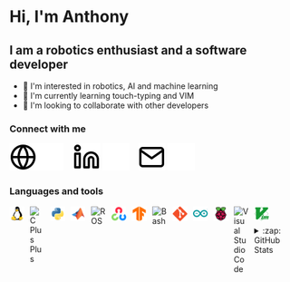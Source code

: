 # Hi, I'm Anthony

## I am a robotics enthusiast and a software developer

- 👀 I'm interested in robotics, AI and machine learning
- 🌱 I'm currently learning touch-typing and VIM
- 👯 I'm looking to collaborate with other developers


### Connect with me

[![website_light](./img/globe-light.svg)](http://www.anthonyolvera.net#gh-light-mode-only)[![website_dark](./img/globe-dark.svg)](http://www.anthonyolvera.net#gh-dark-mode-only)
&nbsp;&nbsp;
[![linkedin_light](./img/linkedin-light.svg)](https://www.linkedin.com/in/anthony-olvera#gh-light-mode-only)
[![linkedin_dark](./img/linkedin-dark.svg)](https://linkedin.com/in/anthony-olvera#gh-dark-mode-only)
&nbsp;&nbsp;
[![mail_light](./img/mail-light.svg)](mailto:olvera.anthony12@gmail.com#gh-light-mode-only)
[![mail_dark](./img/mail-dark.svg)](mailto:olvera.anthony12@gmail.com#gh-dark-mode-only)
&nbsp;&nbsp;


### Languages and tools

<img align="left" alt="Linux" width="26px" src="https://raw.githubusercontent.com/devicons/devicon/master/icons/linux/linux-original.svg" style="padding-right:10px;" />

<img align="left" alt="C Plus Plus" width="26px" src="https://raw.githubusercontent.com/isocpp/logos/master/cpp_logo.svg" style="padding-right:10px;" />

<img align="left" alt="Python" width="26px" src="https://raw.githubusercontent.com/devicons/devicon/master/icons/python/python-original.svg" style="padding-right:10px;" />

<img align="left" alt="Matlab" width="26px" src="https://raw.githubusercontent.com/devicons/devicon/master/icons/matlab/matlab-original.svg" style="padding-right:10px;" />

<img align="left" alt="ROS" width="26px" src="https://1l3kf73dl0pg27adzc3ob3r9-wpengine.netdna-ssl.com/wp-content/uploads/2015/03/Introducing-the-New-ROS-Integrated-Segway-RMP-Line1-731x265.jpg" style="padding-right:10px;" />

<img align="left" alt="Open CV" width="26px" src="https://raw.githubusercontent.com/devicons/devicon/master/icons/opencv/opencv-original.svg" style="padding-right:10px;" />

<img align="left" alt="Tensor flow" width="26px" src="https://raw.githubusercontent.com/devicons/devicon/master/icons/tensorflow/tensorflow-original.svg" style="padding-right:10px;" />

<img align="left" alt="Bash" width="26px" src="https://raw.githubusercontent.com/odb/official-bash-logo/master/assets/Logos/Icons/SVG/16x16_white.svg" style="padding-right:10px;" />

<img align="left" alt="Git" width="26px" src="https://raw.githubusercontent.com/devicons/devicon/master/icons/git/git-original.svg" style="padding-right:10px;" />

<img align="left" alt="Arduino" width="26px" src="https://raw.githubusercontent.com/devicons/devicon/master/icons/arduino/arduino-original.svg" style="padding-right:10px;" />

<img align="left" alt="Raspberry Pi" width="26px" src="https://raw.githubusercontent.com/devicons/devicon/master/icons/raspberrypi/raspberrypi-original.svg" style="padding-right:10px;" />

<img align="left" alt="Visual Studio Code" width="26px" src="https://cdn.jsdelivr.net/gh/devicons/devicon/icons/vscode/vscode-original.svg" style="padding-right:10px;" />

<img align="left" alt="Visual Studio Code" width="26px" src="https://raw.githubusercontent.com/devicons/devicon/master/icons/vim/vim-plain.svg" style="padding-right:10px;" />

<br />
<br />

<details>
  <summary>:zap: GitHub Stats</summary>

  <img align="left" alt="arolvera GitHub Stats" src="https://github-readme-stats.vercel.app/api?username=arolvera&show_icons=true&hide_border=false&title_color=ff652f&icon_color=FFE400&bg_color=09131B&text_color=ffffff&border_color=0c1a25" />

</details>


















<br />
<br />


[linkedin]: https://www.linkedin.com/in/anthony-olvera
